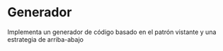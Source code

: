 # Generador

Implementa un generador de código basado en el patrón vistante y una estrategia de arriba-abajo

